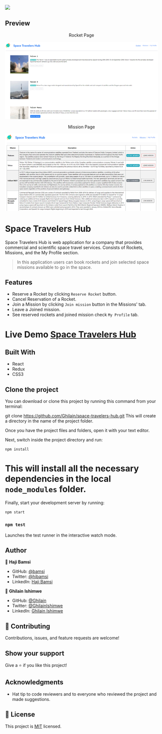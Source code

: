 ![](https://img.shields.io/badge/Microverse-blueviolet)


## Preview

<p align="center">Rocket Page</p>
<img src="./src/assets/rocket-preview.png">

<p align="center">Mission Page</p>

<img src="./src/assets/mission-preview.png">

# Space Travelers Hub

Space Travelers Hub is web application for a company that provides commercial and scientific space travel services. Consists of Rockets, Missions, and the My Profile section. 

> In this application users can book rockets and join selected space missions available to go in the space.

## Features

- Reserve a Rocket by clicking `Reserve Rocket` button.
- Cancel Reservation of a Rocket.
- Join a Mission by clicking `Join mission` button in the Missions' tab.
- Leave a Joined mission.
- See reserved rockets and joined mission check `My Profile` tab.

Live Demo [Space Travelers Hub](https://space-traveler-hubs.herokuapp.com/)
=======

## Built With

- React
- Redux
- CSS3

## Clone the project

You can download or clone this project by running this command from your terminal:

git clone https://github.com/Ghilain/space-travelers-hub.git
This will create a directory in the name of the project folder.

Once you have the project files and folders, open it with your text editor.

Next, switch inside the project directory and run:

```
npm install
```
This will install all the necessary dependencies in the local `node_modules` folder.
=======

Finally, start your development server by running:

```
npm start
```

### `npm test`

Launches the test runner in the interactive watch mode.

## Author

👤 **Haji Bamsi**

- GitHub: [@bamsi](https://github.com/bamsi)
- Twitter: [@hibamsi](https://twitter.com/hibamsi)
- LinkedIn: [Haji Bamsi](https://www.linkedin.com/in/bamsi/)

👤 **Ghilain Ishimwe**

- GitHub: [@Ghilain](https://github.com/Ghilain/)
- Twitter: [@GhilainIshimwe](https://twitter.com/GhilainIshimwe)
- LinkedIn: [Ghilain Ishimwe](https://www.linkedin.com/in/ghilain-ishimwe/)

## 🤝 Contributing

Contributions, issues, and feature requests are welcome!

## Show your support

Give a ⭐️ if you like this project!

## Acknowledgments

- Hat tip to code reviewers and to everyone who reviewed the project and made suggestions.

## 📝 License

This project is [MIT](./MIT.md) licensed.